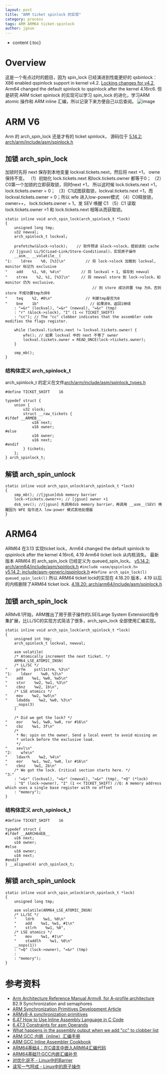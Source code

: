 ```yaml
---
layout: post
title: "ARM ticket spinlock 的实现"
category: process
tags: ARM ARM64 ticket-spinlock
author: jgsun
---
```


* content
{:toc}

# Overview
这是一个有点过时的题目，因为 spin_lock 已经演进到性能更好的 qsbinlock：X86 enabled qspinlock support in kernel  v4.2. [Locking changes for v4.2](http://lkml.iu.edu/hypermail/linux/kernel/1506.2/04205.html), Arm64 changed the default spinlock to qspinlock after the kernel 4.16rc6. 但是研究 ARM ticket spinlock 的实现可以学习 spin_lock 的进化，学习ARM atomic 操作和 ARM inline 汇编，所以记录下来方便自己以后查阅。
![image](/images/posts/process/lock/ticket-spinlock.png)




















# ARM V6
Arm 的 arch_spin_lock 还是才有的 ticket spinlock， 源码位于 [5.14.2: arch/arm/include/asm/spinlock.h](https://elixir.bootlin.com/linux/v5.14.2/source/arch/arm/include/asm/spinlock.h#L56)
## 加锁 arch_spin_lock
加锁时先将 next 保存到本地变量 lockval.tickets.next，然后将 next +1， owne保持不变。
（1）初始化 lock.tickets.next 和lock.tickets.owner 都等于0；
（2）C0第一个加锁的立即获取锁，同时next +1， 所以这时候 lock.tickets.next =1，lock.tickets.owner = 0；
（3）C1试图获取锁，lockval.tickets.next =1，而 lockval.tickets.owner = 0；所以 wfe 进入low-power模式
（4）C0释放锁，owner++， lock.tickets.owner = 1，发 SEV 唤醒 C1
（5）C1 读取 lock.tickets.owner =1 和 lock.tickets.next 相等从而获取锁。
```
static inline void arch_spin_lock(arch_spinlock_t *lock)
{
    unsigned long tmp;
    u32 newval;
    arch_spinlock_t lockval;

    prefetchw(&lock->slock);    // 软件预读 &lock->slock，提前读到 cache
  // [jgsun] LL/SC(Load-Link/Store-Conditional)，实现原子操作
    __asm__ __volatile__(
"1:    ldrex    %0, [%3]\n"         // 将 lock->slock 加载到 lockval, monitor 标记为 exclusive
"    add    %1, %0, %4\n"         // 将 lockval + 1, 保存到 newval
"    strex    %2, %1, [%3]\n"     // 将 newval store 到 lock->slock，如 monitor 仍为 exclusive，
                                       // 则 store 成功并置 tmp 为0，否则 store 不成功置tmp为非0
"    teq    %2, #0\n"               // 判断tmp是否为0
"    bne    1b"                       // 如果非0，返回1继续
    : "=&r" (lockval), "=&r" (newval), "=&r" (tmp)
    : "r" (&lock->slock), "I" (1 << TICKET_SHIFT)
    : "cc"); // The "cc" clobber indicates that the assembler code modifies the flags register. 

    while (lockval.tickets.next != lockval.tickets.owner) {
        wfe(); // 如果 lockval 中的 next 不等了 owner
        lockval.tickets.owner = READ_ONCE(lock->tickets.owner);
    }

    smp_mb();
}
```
### 结构体定义 arch_spinlock_t 
arch_spinlock_t 的定义在文件[arch/arm/include/asm/spinlock_types.h](https://elixir.bootlin.com/linux/latest/source/arch/arm/include/asm/spinlock_types.h#L24)
```
#define TICKET_SHIFT    16

typedef struct {
    union {
        u32 slock;
        struct __raw_tickets {
#ifdef __ARMEB__
            u16 next;
            u16 owner;
#else
            u16 owner;
            u16 next;
#endif
        } tickets;
    };
} arch_spinlock_t;
```
## 解锁 arch_spin_unlock
```
static inline void arch_spin_unlock(arch_spinlock_t *lock)
{
    smp_mb(); //[jgsun]dsb memory barrier
    lock->tickets.owner++; // [jgsun] owner +1 
    dsb_sev(); //[jgsun] 先调用dsb memory barrier，再调用 __asm__(SEV) 唤醒因为 WFE 指令进入 low-power 模式其他处理器
}
```
# ARM64
ARM64 在3.13 实现ticket lock，Arm64 changed the default spinlock to qspinlock after the kernel 4.16rc6, 4.19 Arm64 ticket lock 从内核消失。
最新版本 ARM64 的 arch_spin_lock 已经定义为 queued_spin_lock。
[v5.14.2: arch/arm64/include/asm/spinlock.h](https://elixir.bootlin.com/linux/v5.14.2/source/arch/arm64/include/asm/spinlock.h) `#include <asm/qspinlock.h>`  
[v5.14.2: include/asm-generic/qspinlock.h](https://elixir.bootlin.com/linux/v5.14.2/source/include/asm-generic/qspinlock.h)  `#define arch_spin_lock(l)        queued_spin_lock(l)`
所以 ARM64 ticket lock的实现在 4.18.20 版本，4.19 以后的内核删除了ARM64 ticket lock. [4.18.20: arch/arm64/include/asm/spinlock.h](https://elixir.bootlin.com/linux/v4.18.20/source/arch/arm64/include/asm/spinlock.h)
## 加锁 arch_spin_lock
ARMv8.1开始，ARM推出了用于原子操作的LSE(Large System Extension)指令集扩展，比LL/SC的实现方式简洁了很多，arch_spin_lock 全部使用汇编实现。
```
static inline void arch_spin_lock(arch_spinlock_t *lock)
{
    unsigned int tmp;
    arch_spinlock_t lockval, newval;

    asm volatile(
    /* Atomically increment the next ticket. */
    ARM64_LSE_ATOMIC_INSN(
    /* LL/SC */
"    prfm    pstl1strm, %3\n"
"1:    ldaxr    %w0, %3\n"
"    add    %w1, %w0, %w5\n"
"    stxr    %w2, %w1, %3\n"
"    cbnz    %w2, 1b\n",
    /* LSE atomics */
"    mov    %w2, %w5\n"
"    ldadda    %w2, %w0, %3\n"
    __nops(3)
    )

    /* Did we get the lock? */
"    eor    %w1, %w0, %w0, ror #16\n"
"    cbz    %w1, 3f\n"
    /*
     * No: spin on the owner. Send a local event to avoid missing an
     * unlock before the exclusive load.
     */
"    sevl\n"
"2:    wfe\n"
"    ldaxrh    %w2, %4\n"
"    eor    %w1, %w2, %w0, lsr #16\n"
"    cbnz    %w1, 2b\n"
    /* We got the lock. Critical section starts here. */
"3:"
    : "=&r" (lockval), "=&r" (newval), "=&r" (tmp), "+Q" (*lock)
    : "Q" (lock->owner), "I" (1 << TICKET_SHIFT) //Q: A memory address which uses a single base register with no offset
    : "memory");
}
```
###  结构体定义 arch_spinlock_t
```
#define TICKET_SHIFT    16

typedef struct {
#ifdef __AARCH64EB__
    u16 next;
    u16 owner;
#else
    u16 owner;
    u16 next;
#endif
} __aligned(4) arch_spinlock_t;
```
## 解锁 arch_spin_unlock
```
static inline void arch_spin_unlock(arch_spinlock_t *lock)
{
    unsigned long tmp;

    asm volatile(ARM64_LSE_ATOMIC_INSN(
    /* LL/SC */
    "    ldrh    %w1, %0\n"
    "    add    %w1, %w1, #1\n"
    "    stlrh    %w1, %0",
    /* LSE atomics */
    "    mov    %w1, #1\n"
    "    staddlh    %w1, %0\n"
    __nops(1))
    : "=Q" (lock->owner), "=&r" (tmp)
    :
    : "memory");
}
```
# 参考资料
* [Arm Architecture Reference Manual Armv8, for A-profile architecture](https://developer.arm.com/documentation/ddi0487/gb/)  B2.9 Synchronization and semaphores
* [ARM Synchronization Primitives Development Article](https://developer.arm.com/documentation/dht0008/a/)
* [ARMv8-A synchronization primitives](https://developer.arm.com/documentation/100934/0100)
* [6.47 How to Use Inline Assembly Language in C Code](https://gcc.gnu.org/onlinedocs/gcc/Using-Assembly-Language-with-C.html#Using-Assembly-Language-with-C)
* [6.47.3 Constraints for asm Operands](https://gcc.gnu.org/onlinedocs/gcc/Constraints.html#Constraints)
* [What happens in the assembly output when we add "cc" to clobber list](https://stackoverflow.com/questions/59656857/what-happens-in-the-assembly-output-when-we-add-cc-to-clobber-list)
* [ARM GCC 内嵌（inline）汇编手册](https://blog.csdn.net/lhf_tiger/article/details/32343851)
* [ARM GCC Inline Assembler Cookbook](http://www.ethernut.de/en/documents/arm-inline-asm.html)
* [ARM64基础4：在C语言中嵌入ARM64汇编代码](https://blog.csdn.net/luteresa/article/details/119327138)
* [ARM64基础11:GCC内嵌汇编补充](https://blog.csdn.net/luteresa/article/details/120140887)
* [对优化说不 - Linux中的Barrier](https://zhuanlan.zhihu.com/p/96001570)
* [读写一气呵成 - Linux中的原子操作](https://zhuanlan.zhihu.com/p/89299392)